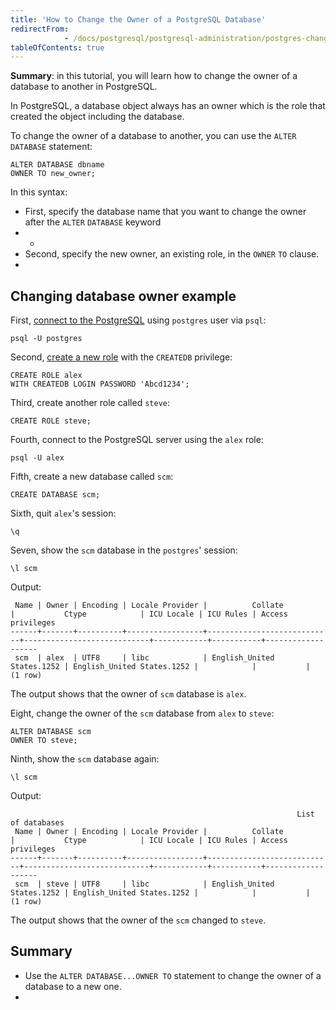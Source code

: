 ```yaml
---
title: 'How to Change the Owner of a PostgreSQL Database'
redirectFrom: 
            - /docs/postgresql/postgresql-administration/postgres-change-database-owner/
tableOfContents: true
---
```


**Summary**: in this tutorial, you will learn how to change the owner of a database to another in PostgreSQL.



In PostgreSQL, a database object always has an owner which is the role that created the object including the database.



To change the owner of a database to another, you can use the `ALTER` `DATABASE` statement:



```
ALTER DATABASE dbname
OWNER TO new_owner;
```



In this syntax:



- First, specify the database name that you want to change the owner after the `ALTER` `DATABASE` keyword
- -
- Second, specify the new owner, an existing role, in the `OWNER` `TO` clause.
- 


## Changing database owner example



First, [connect to the PostgreSQL](https://www.postgresqltutorial.com/postgresql-getting-started/connect-to-postgresql-database/) using `postgres` user via `psql`:



```
psql -U postgres
```



Second, [create a new role](https://www.postgresqltutorial.com/postgresql-administration/postgresql-roles/) with the `CREATEDB` privilege:



```
CREATE ROLE alex
WITH CREATEDB LOGIN PASSWORD 'Abcd1234';
```



Third, create another role called `steve`:



```
CREATE ROLE steve;
```



Fourth, connect to the PostgreSQL server using the `alex` role:



```
psql -U alex
```



Fifth, create a new database called `scm`:



```
CREATE DATABASE scm;
```



Sixth, quit `alex`'s session:



```
\q
```



Seven, show the `scm` database in the `postgres`' session:



```
\l scm
```



Output:



```
 Name | Owner | Encoding | Locale Provider |          Collate           |           Ctype            | ICU Locale | ICU Rules | Access privileges
------+-------+----------+-----------------+----------------------------+----------------------------+------------+-----------+-------------------
 scm  | alex  | UTF8     | libc            | English_United States.1252 | English_United States.1252 |            |           |
(1 row)
```



The output shows that the owner of `scm` database is `alex`.



Eight, change the owner of the `scm` database from `alex` to `steve`:



```
ALTER DATABASE scm
OWNER TO steve;
```



Ninth, show the `scm` database again:



```
\l scm
```



Output:



```
                                                                List of databases
 Name | Owner | Encoding | Locale Provider |          Collate           |           Ctype            | ICU Locale | ICU Rules | Access privileges
------+-------+----------+-----------------+----------------------------+----------------------------+------------+-----------+-------------------
 scm  | steve | UTF8     | libc            | English_United States.1252 | English_United States.1252 |            |           |
(1 row)
```



The output shows that the owner of the `scm` changed to `steve`.



## Summary



- Use the `ALTER DATABASE...OWNER TO` statement to change the owner of a database to a new one.
- 
